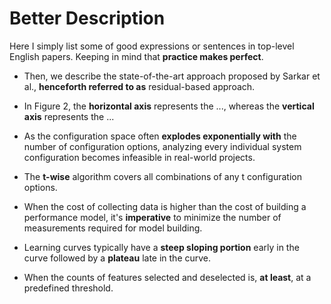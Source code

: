 # Better Description

Here I simply list some of good expressions or sentences in top-level English papers. Keeping in mind that **practice makes perfect**.

- Then, we describe the state-of-the-art approach proposed by Sarkar et al., **henceforth referred to as** residual-based approach.

- In Figure 2, the **horizontal axis** represents the ..., whereas the **vertical axis** represents the ...

- As the configuration space often **explodes exponentially with** the number of configuration options, analyzing every individual system configuration becomes infeasible in real-world projects.

- The **t-wise** algorithm covers all combinations of any t configuration options. 

- When the cost of collecting data is higher than the cost of building a performance model, it's **imperative** to minimize the number of measurements required for model building.

- Learning curves typically have a **steep sloping portion** early in the curve followed by a **plateau** late in the curve.

- When the counts of features selected and deselected is, **at least**, at a predefined threshold.

